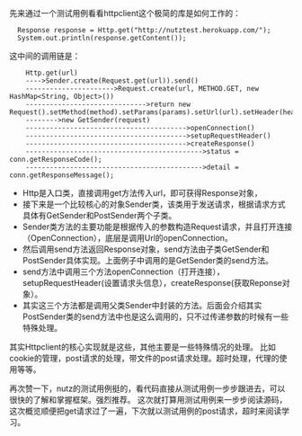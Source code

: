  
先来通过一个测试用例看看httpclient这个极简的库是如何工作的：

      Response response = Http.get("http://nutztest.herokuapp.com/");          
      System.out.println(response.getContent());
  
这中间的调用链是：

        Http.get(url)
        ---->Sender.create(Request.get(url)).send()
        ---------------------->Request.create(url, METHOD.GET, new HashMap<String, Object>())
        ------------------------------>return new Request().setMethod(method).setParams(params).setUrl(url).setHeader(header);
        -------->new GetSender(request)
        ---------------------------------------->openConnection()
        ---------------------------------------->setupRequestHeader()
        ---------------------------------------->createResponse()
        -------------------------------------------->status = conn.getResponseCode();
        -------------------------------------------->detail = conn.getResponseMessage();
 
- Http是入口类，直接调用get方法传入url，即可获得Response对象，
- 接下来是一个比较核心的对象Sender类，该类用于发送请求，根据请求方式具体有GetSender和PostSender两个子类。
- Sender类方法的主要功能是根据传入的参数构造Request请求，并且打开连接（OpenConnection），底层是调用Url的openConnection。
- 然后调用send方法返回Response对象，send方法由子类GetSender和PostSender具体实现。上面例子中调用的是GetSender类的send方法。
- send方法中调用三个方法openConnection（打开连接），setupRequestHeader(设置请求头信息），createResponse(获取Reponse对象）。
- 其实这三个方法都是调用父类Sender中封装的方法。后面会介绍其实PostSender类的send方法中也是这么调用的，只不过传递参数的时候有一些特殊处理。

其实Httpclient的核心实现就是这些，其他主要是一些特殊情况的处理。
比如cookie的管理，post请求的处理，带文件的post请求处理。超时处理，代理的使用等等。

再次赞一下，nutz的测试用例挺的，看代码直接从测试用例一步步跟进去，可以很快的了解和掌握框架。强烈推荐。
这次就打算用测试用例来一步步阅读源码，这次概览顺便把get请求过了一遍，下次就以测试用例的post请求，超时来阅读学习。

